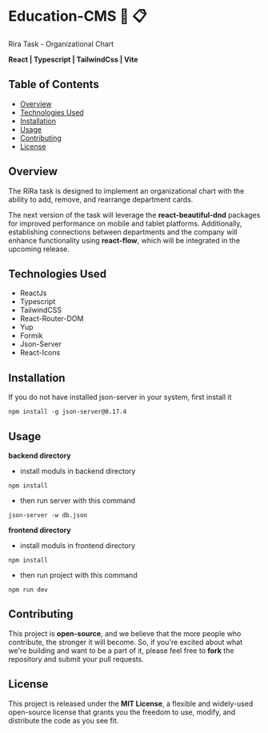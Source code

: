 # Education-CMS :calendar: :clipboard:

Rira Task - Organizational Chart

**React | Typescript | TailwindCss | Vite**

## Table of Contents

- [Overview](#Overview)
- [Technologies Used](#technologies-used)
- [Installation](#installation)
- [Usage](#usage)
- [Contributing](#contributing)
- [License](#license)

## Overview

The RiRa task is designed to implement an organizational chart with the ability to add, remove, and rearrange department cards.

The next version of the task will leverage the **react-beautiful-dnd** packages for improved performance on mobile and tablet platforms. Additionally, establishing connections between departments and the company will enhance functionality using **react-flow**, which will be integrated in the upcoming release.

## Technologies Used

- ReactJs
- Typescript
- TailwindCSS
- React-Router-DOM
- Yup
- Formik
- Json-Server
- React-Icons

## Installation

If you do not have installed json-server in your system, first install it

```
npm install -g json-server@0.17.4
```

## Usage

**backend directory**

- install moduls in backend directory

```
npm install
```

- then run server with this command

```
json-server -w db.json
```

**frontend directory**

- install moduls in frontend directory

```
npm install
```

- then run project with this command

```
npm run dev
```

## Contributing

This project is **open-source**, and we believe that the more people who contribute, the stronger it will become. So, if you're excited about what we're building and want to be a part of it, please feel free to **fork** the repository and submit your pull requests.

## License

This project is released under the **MIT License**, a flexible and widely-used open-source license that grants you the freedom to use, modify, and distribute the code as you see fit.
